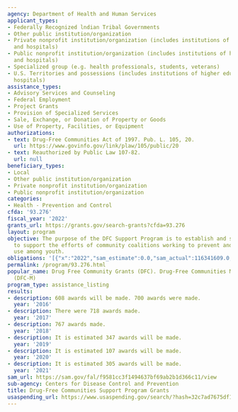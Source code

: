 ```yaml
---
agency: Department of Health and Human Services
applicant_types:
- Federally Recognized lndian Tribal Governments
- Other public institution/organization
- Private nonprofit institution/organization (includes institutions of higher education
  and hospitals)
- Public nonprofit institution/organization (includes institutions of higher education
  and hospitals)
- Specialized group (e.g. health professionals, students, veterans)
- U.S. Territories and possessions (includes institutions of higher education and
  hospitals)
assistance_types:
- Advisory Services and Counseling
- Federal Employment
- Project Grants
- Provision of Specialized Services
- Sale, Exchange, or Donation of Property or Goods
- Use of Property, Facilities, or Equipment
authorizations:
- text: Drug-Free Communities Act of 1997. Pub. L. 105, 20.
  url: https://www.govinfo.gov/link/plaw/105/public/20
- text: Reauthorized by Public Law 107-82.
  url: null
beneficiary_types:
- Local
- Other public institution/organization
- Private nonprofit institution/organization
- Public nonprofit institution/organization
categories:
- Health - Prevention and Control
cfda: '93.276'
fiscal_year: '2022'
grants_url: https://grants.gov/search-grants?cfda=93.276
layout: program
objective: The purpose of the DFC Support Program is to establish and strengthen collaborations
  to support the efforts of community coalitions working to prevent and reduce substance
  use among youth.
obligations: '[{"x":"2022","sam_estimate":0.0,"sam_actual":116341609.0,"usa_spending_actual":112530551.06},{"x":"2023","sam_estimate":98621534.0,"sam_actual":0.0,"usa_spending_actual":90918214.63},{"x":"2024","sam_estimate":97688295.0,"sam_actual":0.0,"usa_spending_actual":90070500.41}]'
permalink: /program/93.276.html
popular_name: Drug Free Community Grants (DFC). Drug-Free Communities Mentoring Program
  (DFC-M)
program_type: assistance_listing
results:
- description: 608 awards will be made. 700 awards were made.
  year: '2016'
- description: There were 718 awards made.
  year: '2017'
- description: 767 awards made.
  year: '2018'
- description: It is estimated 347 awards will be made.
  year: '2019'
- description: It is estimated 107 awards will be made.
  year: '2020'
- description: It is estimated 305 awards will be made.
  year: '2021'
sam_url: https://sam.gov/fal/f9581cc3f1494637bf69ab2b1d366c11/view
sub-agency: Centers for Disease Control and Prevention
title: Drug-Free Communities Support Program Grants
usaspending_url: https://www.usaspending.gov/search/?hash=32c7ad7675df1499ddd01e2db013ec45
---
```

